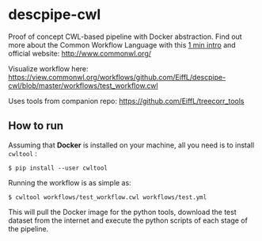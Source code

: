# descpipe-cwl
Proof of concept CWL-based pipeline with Docker abstraction. Find out more about the Common Workflow Language with this [1 min intro](https://www.youtube.com/watch?v=86eY8xs-Vo8) and official website: http://www.commonwl.org/

Visualize workflow here: https://view.commonwl.org/workflows/github.com/EiffL/descpipe-cwl/blob/master/workflows/test_workflow.cwl

Uses tools from companion repo: https://github.com/EiffL/treecorr_tools

## How to run

Assuming that **Docker** is installed on your machine, all you need is to install `cwltool` :
```
$ pip install --user cwltool
```

Running the workflow is as simple as:
```
$ cwltool workflows/test_workflow.cwl workflows/test.yml
```
This will pull the Docker image for the python tools, download the test dataset from the internet and execute the python scripts of each stage of the pipeline.
